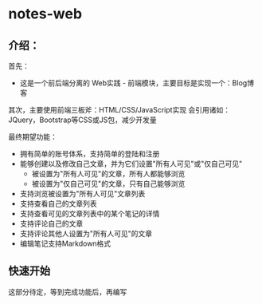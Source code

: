 # notes-web
## 介绍：
首先：
* 这是一个前后端分离的 Web实践 - 前端模块，主要目标是实现一个：Blog博客

其次，主要使用前端三板斧：HTML/CSS/JavaScript实现
会引用诸如：JQuery，Bootstrap等CSS或JS包，减少开发量

最终期望功能：
* 拥有简单的账号体系，支持简单的登陆和注册
* 能够创建以及修改自己文章，并为它们设置"所有人可见"或"仅自己可见"
    * 被设置为"所有人可见"的文章，所有人都能够浏览
    * 被设置为"仅自己可见"的文章，只有自己能够浏览
* 支持浏览被设置为"所有人可见"文章列表
* 支持查看自己的文章列表
* 支持查看可见的文章列表中的某个笔记的详情
* 支持评论自己的文章
* 支持评论其他人设置为"所有人可见"的文章
* 编辑笔记支持Markdown格式

## 快速开始
这部分待定，等到完成功能后，再编写
